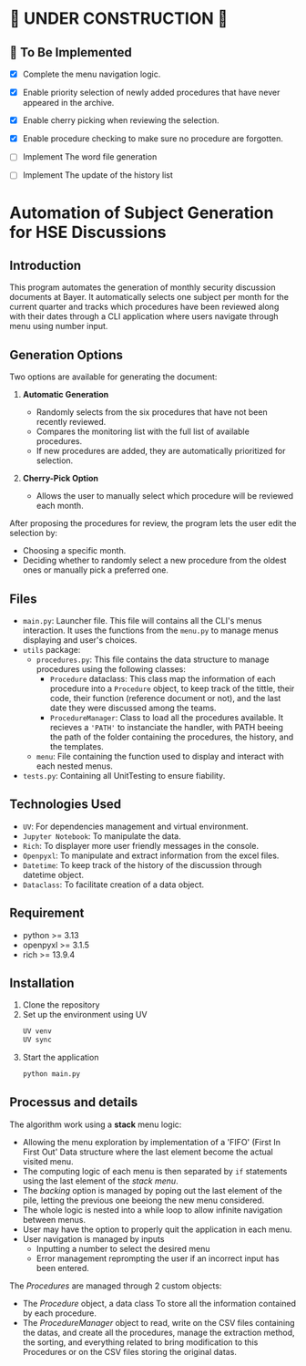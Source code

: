 
# 🚧 UNDER CONSTRUCTION 🚧  

## 🚀 To Be Implemented  

- [x] Complete the menu navigation logic. 
- [x] Enable priority selection of newly added procedures that have never appeared in the archive.  
- [x] Enable cherry picking when reviewing the selection.
- [x] Enable procedure checking to make sure no procedure are forgotten.
- [ ] Implement The word file generation
- [ ] Implement The update of the history list


# Automation of Subject Generation for HSE Discussions  

## Introduction  
This program automates the generation of monthly security discussion documents at Bayer. It automatically selects one subject per month for the current quarter and tracks which procedures have been reviewed along with their dates through a CLI application where users navigate through menu using number input.

## Generation Options  
Two options are available for generating the document:  

1. **Automatic Generation**  
   - Randomly selects from the six procedures that have not been recently reviewed.  
   - Compares the monitoring list with the full list of available procedures.  
   - If new procedures are added, they are automatically prioritized for selection.  

2. **Cherry-Pick Option**  
   - Allows the user to manually select which procedure will be reviewed each month.  

After proposing the procedures for review, the program lets the user edit the selection by:  
- Choosing a specific month.  
- Deciding whether to randomly select a new procedure from the oldest ones or manually pick a preferred one. 

## Files

- `main.py`: Launcher file. This file will contains all the CLI's menus interaction. It uses the functions from the `menu.py` to manage menus displaying and user's choices.
- `utils` package:
   - `procedures.py`: This file contains the data structure to manage procedures using the following classes:
      -  `Procedure` dataclass: This class map the information of each procedure into a `Procedure` object, to keep track of the tittle, their code, their function (reference document or not), and the last date they were discussed among the teams.
      - `ProcedureManager`: Class to load all the procedures available. It recieves a `'PATH'` to instanciate the handler, with PATH beeing the path of the folder containing the procedures, the history, and the templates.
   - `menu`: File containing the function used to display and interact with each nested menus.
- `tests.py`: Containing all UnitTesting to ensure fiability.

## Technologies Used
- `UV`: For dependencies management and virtual environment.
- `Jupyter Notebook`: To manipulate the data.
- `Rich`: To displayer more user friendly messages in the console.
- `Openpyxl`: To manipulate and extract information from the excel files.
- `Datetime`: To keep track of the history of the discussion through datetime object.
- `Dataclass`: To facilitate creation of a data object.

## Requirement
- python >= 3.13
- openpyxl >= 3.1.5
- rich >= 13.9.4

## Installation

1. Clone the repository
2. Set up the environment using UV
   ```bash
   UV venv
   UV sync
   ```
3. Start the application
   ```bash
   python main.py
   ```

## Processus and details
The algorithm work using a **stack** menu logic: 
- Allowing the menu exploration by implementation of a 'FIFO' (First In First Out' Data structure where the last element become the actual visited menu.
- The computing logic of each menu is then separated by `if` statements using the last element of the *stack menu*.
- The *backing* option is managed by poping out the last element of the pile, letting the previous one beeiong the new menu considered.
- The whole logic is nested into a while loop to allow infinite navigation between menus.
- User may have the option to properly quit the application in each menu.
- User navigation is managed by inputs
   - Inputting a number to select the desired menu
   - Error management reprompting the user if an incorrect input has been entered.

The *Procedures* are managed through 2 custom objects:
   - The *Procedure* object, a data class To store all the information contained by each procedure.
   - The *ProcedureManager* object to read, write on the CSV files containing the datas, and create all the procedures, manage the extraction method, the sorting, and everything related to bring modification to this Procedures or on the CSV files storing the original datas.

